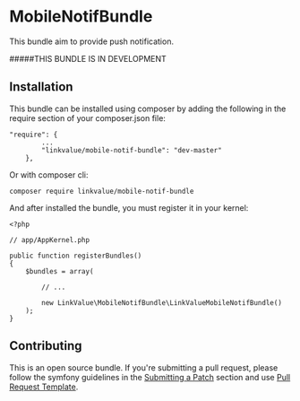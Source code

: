 # MobileNotifBundle

This bundle aim to provide push notification.

#####THIS BUNDLE IS IN DEVELOPMENT

## Installation

This bundle can be installed using composer by adding the following in the require section of your composer.json file:

```
"require": {
        ...
        "linkvalue/mobile-notif-bundle": "dev-master"
    },
```

Or with composer cli:

```
composer require linkvalue/mobile-notif-bundle
```

And after installed the bundle, you must register it in your kernel:

```
<?php

// app/AppKernel.php

public function registerBundles()
{
    $bundles = array(

        // ...

        new LinkValue\MobileNotifBundle\LinkValueMobileNotifBundle()
    );
}
```

## Contributing

This is an open source bundle. If you're submitting
a pull request, please follow the symfony guidelines in the [Submitting a Patch][1] section
and use [Pull Request Template][2].


[1]: https://symfony.com/doc/current/contributing/code/patches.html#check-list
[2]: https://symfony.com/doc/current/contributing/code/patches.html#make-a-pull-request
